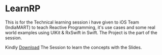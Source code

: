 # LearnRP

This is for the Technical learning session i have given to iOS Team (IndiaMART) to teach Reactive Programming, it's use cases and some real world examples
using UIKit & RxSwift in Swift.
The Project is the part of the session.

Kindly  [Download](https://www.isi.uu.nl/Research/Databases/DRIVE/](https://github.com/rohit9934/Reactive-Programming-Session/blob/main/Reactive%20Programming.pptx)https://github.com/rohit9934/Reactive-Programming-Session/blob/main/Reactive%20Programming.pptx) The Session to learn the concepts with the Slides.

